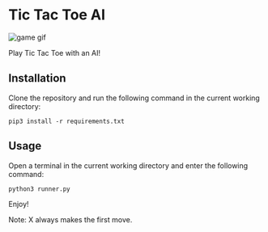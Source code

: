 # Tic Tac Toe AI

![game gif](https://media.giphy.com/media/4SbPyFKKHuQw2zkw39/giphy.gif)

Play Tic Tac Toe with an AI!

## Installation

Clone the repository and run the following command in the current working directory:

```
pip3 install -r requirements.txt
```

## Usage

Open a terminal in the current working directory and enter the following command:

```
python3 runner.py
```

Enjoy!

Note: X always makes the first move.
